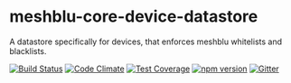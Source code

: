 # meshblu-core-device-datastore
A datastore specifically for devices, that enforces meshblu whitelists and blacklists.

[![Build Status](https://travis-ci.org/octoblu/meshblu-core-datastore-device.svg?branch=master)](https://travis-ci.org/octoblu/meshblu-core-datastore-device)
[![Code Climate](https://codeclimate.com/github/octoblu/meshblu-core-datastore-device/badges/gpa.svg)](https://codeclimate.com/github/octoblu/meshblu-core-datastore-device)
[![Test Coverage](https://codeclimate.com/github/octoblu/meshblu-core-datastore-device/badges/coverage.svg)](https://codeclimate.com/github/octoblu/meshblu-core-datastore-device)
[![npm version](https://badge.fury.io/js/meshblu-core-datastore-device.svg)](http://badge.fury.io/js/meshblu-core-datastore-device)
[![Gitter](https://badges.gitter.im/octoblu/help.svg)](https://gitter.im/octoblu/help)
